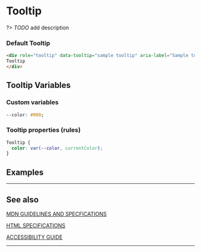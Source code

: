 # Tooltip

?&gt;  _TODO_ add description

### Default Tooltip

```html preview
<div role="tooltip" data-tooltip="sample tooltip" aria-label="Sample tooltip">
Tooltip
</div>
```

## Tooltip Variables

### Custom variables

```css
--color: #000;
```

### Tooltip properties (rules)

```css
Tooltip {
  color: var(--color, currentColor);
}
```

## Examples

----
## See also

[MDN GUIDELINES AND SPECFICATIONS](https: ':_target="_blank"')

[HTML SPECIFICATIONS](https:// ':_target="_blank"')

[ACCESSIBILITY GUIDE](https://, ':_target="_blank"')

----

